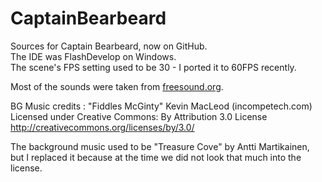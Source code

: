 # CaptainBearbeard
Sources for Captain Bearbeard, now on GitHub.  
The IDE was FlashDevelop on Windows.  
The scene's FPS setting used to be 30 - I ported it to 60FPS recently.
  
Most of the sounds were taken from [freesound.org](freesound.org).  

BG Music credits :
"Fiddles McGinty" Kevin MacLeod (incompetech.com)
Licensed under Creative Commons: By Attribution 3.0 License
http://creativecommons.org/licenses/by/3.0/

The background music used to be "Treasure Cove" by Antti Martikainen, but
I replaced it because at the time we did not look that much into the license.  
